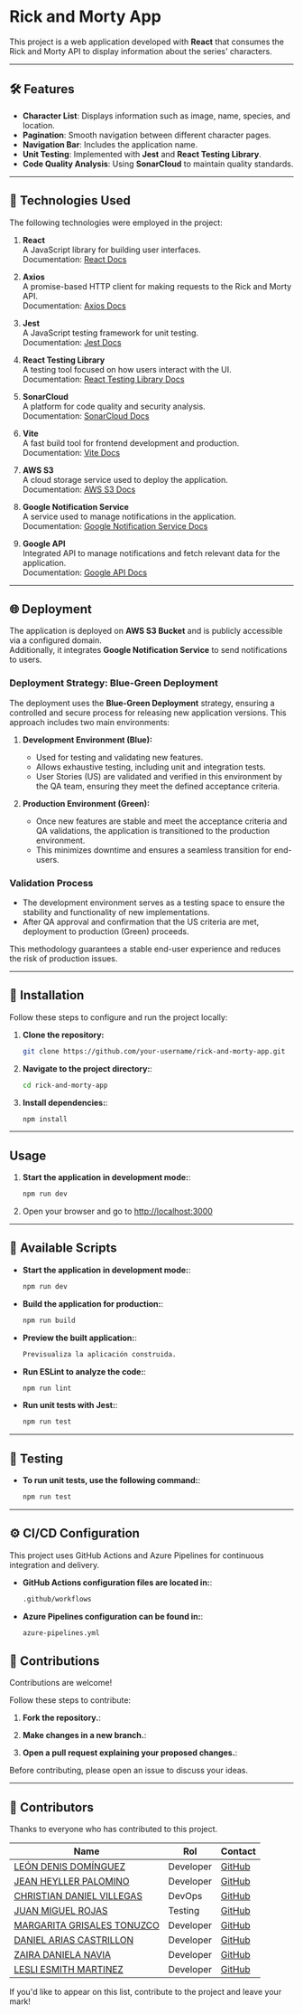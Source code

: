 # Rick and Morty App

This project is a web application developed with **React** that consumes the Rick and Morty API to display information about the series' characters.

---

## 🛠️ Features

- **Character List**: Displays information such as image, name, species, and location.
- **Pagination**: Smooth navigation between different character pages.
- **Navigation Bar**: Includes the application name.
- **Unit Testing**: Implemented with **Jest** and **React Testing Library**.
- **Code Quality Analysis**: Using **SonarCloud** to maintain quality standards.

---

## 🚀 Technologies Used

The following technologies were employed in the project:

1. **React**  
   A JavaScript library for building user interfaces.  
   Documentation: [React Docs](https://reactjs.org/)

2. **Axios**  
   A promise-based HTTP client for making requests to the Rick and Morty API.  
   Documentation: [Axios Docs](https://axios-http.com/)

3. **Jest**  
   A JavaScript testing framework for unit testing.  
   Documentation: [Jest Docs](https://jestjs.io/)

4. **React Testing Library**  
   A testing tool focused on how users interact with the UI.  
   Documentation: [React Testing Library Docs](https://testing-library.com/docs/react-testing-library/intro/)

5. **SonarCloud**  
   A platform for code quality and security analysis.  
   Documentation: [SonarCloud Docs](https://sonarcloud.io/)

6. **Vite**  
   A fast build tool for frontend development and production.  
   Documentation: [Vite Docs](https://vitejs.dev/)

7. **AWS S3**  
   A cloud storage service used to deploy the application.  
   Documentation: [AWS S3 Docs](https://aws.amazon.com/s3/)

8. **Google Notification Service**  
   A service used to manage notifications in the application.  
   Documentation: [Google Notification Service Docs](https://firebase.google.com/docs/cloud-messaging)

9. **Google API**  
   Integrated API to manage notifications and fetch relevant data for the application.  
   Documentation: [Google API Docs](https://developers.google.com/apis-explorer)

---

## 🌐 Deployment

The application is deployed on **AWS S3 Bucket** and is publicly accessible via a configured domain.  
Additionally, it integrates **Google Notification Service** to send notifications to users.

### Deployment Strategy: Blue-Green Deployment
The deployment uses the **Blue-Green Deployment** strategy, ensuring a controlled and secure process for releasing new application versions. This approach includes two main environments:

1. **Development Environment (Blue):**  
   - Used for testing and validating new features.  
   - Allows exhaustive testing, including unit and integration tests.  
   - User Stories (US) are validated and verified in this environment by the QA team, ensuring they meet the defined acceptance criteria.

2. **Production Environment (Green):**  
   - Once new features are stable and meet the acceptance criteria and QA validations, the application is transitioned to the production environment.  
   - This minimizes downtime and ensures a seamless transition for end-users.

### Validation Process
- The development environment serves as a testing space to ensure the stability and functionality of new implementations.  
- After QA approval and confirmation that the US criteria are met, deployment to production (Green) proceeds.  

This methodology guarantees a stable end-user experience and reduces the risk of production issues.

---

## 📝 Installation

Follow these steps to configure and run the project locally:

1. **Clone the repository:**  
   ```sh
   git clone https://github.com/your-username/rick-and-morty-app.git

2. **Navigate to the project directory:**:
    ```sh
    cd rick-and-morty-app
3. **Install dependencies:**:
    ```sh
    npm install
---
## Usage

1. **Start the application in development mode:**:  
   ```sh
   npm run dev

2. Open your browser and go to [http://localhost:3000](http://localhost:3000)

---


## 📜 Available Scripts


- **Start the application in development mode:**:  
   ```sh
   npm run dev
- **Build the application for production:**:
    ```sh
    npm run build
- **Preview the built application:**:
    ```sh
    Previsualiza la aplicación construida.
- **Run ESLint to analyze the code:**:
    ```sh
    npm run lint
- **Run unit tests with Jest:**:
    ```sh
    npm run test

---

## 🧪 Testing

- **To run unit tests, use the following command:**:  
   ```sh
   npm run test

---
## ⚙️ CI/CD Configuration

This project uses GitHub Actions and Azure Pipelines for continuous integration and delivery.

- **GitHub Actions configuration files are located in:**:
    ```sh
    .github/workflows

- **Azure Pipelines configuration can be found in:**:
    ```sh
    azure-pipelines.yml


## 🤝 Contributions

Contributions are welcome!

Follow these steps to contribute:

1. **Fork the repository.**:  

2. **Make changes in a new branch.**:

3. **Open a pull request explaining your proposed changes.**:

Before contributing, please open an issue to discuss your ideas.


---


## 👥 Contributors

Thanks to everyone who has contributed to this project.  

| Name             | Rol                     | Contact                     |
|--------------------|-------------------------|------------------------------|
| [LEÓN DENIS DOMÍNGUEZ](#)      | Developer | [GitHub](https://github.com/leondominguez) |
| [JEAN HEYLLER PALOMINO](#)      | Developer        | [GitHub](https://github.com/jean-heyller) |
| [CHRISTIAN DANIEL VILLEGAS](#)      | DevOps                 | [GitHub](https://github.com/Blessed0314) |
| [JUAN MIGUEL ROJAS](#)      | Testing                 | [GitHub](https://github.com/JuanMiguelRojas96) |
| [MARGARITA  GRISALES TONUZCO](#)      | Developer                 | [GitHub](https://github.com/MargaritaGrisales) |
| [DANIEL ARIAS CASTRILLON](#)      | Developer                 | [GitHub](https://github.com/Danii-26) |
| [ZAIRA DANIELA NAVIA](#)      | Developer                 | [GitHub](https://github.com/adz33) |
| [LESLI ESMITH MARTINEZ](#)      | Developer                 | [GitHub](https://github.com/LesliMartinez) |

If you'd like to appear on this list, contribute to the project and leave your mark!  